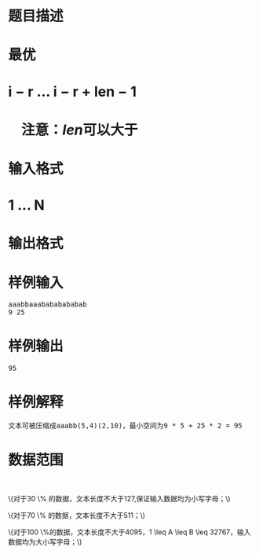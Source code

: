 

# 题目描述



# 最优



# i − r ... i − r + len − 1



#     注意：$len$可以大于



# 输入格式



# 1 ... N



# 输出格式



# 样例输入


<pre>aaabbaaabababababab 
9 25
</pre>

# 样例输出


<pre>95
</pre>

# 样例解释


<pre>文本可被压缩成aaabb(5,4)(2,10)，最小空间为9 * 5 + 25 * 2 = 95
</pre>

# 数据范围


<p>
<br/>
</p>
<p>
\(对于30 \% 的数据，文本长度不大于127,保证输入数据均为小写字母；\)
</p>
<p>
\(对于70 \% 的数据，文本长度不大于511；\)
</p>
<p>
\(对于100 \%的数据，文本长度不大于4095，1 \leq A \leq B \leq 32767，输入数据均为大小写字母；\)
</p>
<br/>
